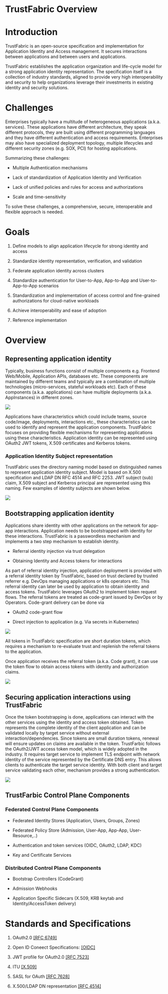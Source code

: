 # TrustFabric Overview

Introduction
============

TrustFabric is an open-source specification and implementation for
Application Identity and Access management. It secures interactions
between applications and between users and applications.

TrustFabric establishes the application organization and life-cycle
model for a strong application identity representation. The
specification itself is a collection of industry standards, aligned to
provide very high interoperability and security to help organizations
leverage their investments in existing identity and security solutions.

Challenges
==========

Enterprises typically have a multitude of heterogeneous applications
(a.k.a. services). These applications have different architecture, they
speak different protocols, they are built using different programming
languages and they have different authentication and access
requirements. Enterprises may also have specialized deployment topology,
multiple lifecycles and different security zones (e.g. SOX, PCI) for
hosting applications.

Summarizing these challenges:

-   Multiple Authentication mechanisms

-   Lack of standardization of Application Identity and Verification

-   Lack of unified policies and rules for access and authorizations

-   Scale and time-sensitivity

To solve these challenges, a comprehensive, secure, interoperable and
flexible approach is needed.

Goals
=====

1.  Define models to align application lifecycle for strong identity and
    access

2.  Standardize identity representation, verification, and validation

3.  Federate application identity across clusters

4.  Standardize authentication for User-to-App, App-to-App and
    User-to-App-to-App scenarios

5.  Standardization and implementation of access control and
    fine-grained authorizations for cloud-native workloads

6.  Achieve interoperability and ease of adoption

7.  Reference implementation

Overview
========

Representing application identity
---------------------------------

Typically, business functions consist of multiple components e.g.
Frontend Web/Mobile, Application APIs, databases etc. These components
are maintained by different teams and typically are a combination of
multiple technologies (micro-services, stateful workloads etc). Each of
these components (a.k.a. applications) can have multiple deployments
(a.k.a. AppInstances) in different zones.

![](./media/image1.png)

Applications have characteristics which could include teams, source
code/image, deployments, interactions etc., these characteristics can be
used to identify and represent the application components. TrustFabric
focuses on providing flexible mechanisms for representing applications
using these characteristics. Application identity can be represented
using OAuth2 JWT tokens, X.509 certificates and Kerberos tokens.

### Application Identity Subject representation

TrustFabric uses the directory naming model based on distinguished names
to represent application identity subject. Model is based on X.500
specification and LDAP DN RFC 4514 and RFC 2253. JWT subject (sub)
claim, X.509 subject and Kerberos principal are represented using this
naming. Few examples of identity subjects are shown below.

![](./media/image2.png)

Bootstrapping application identity
----------------------------------

Applications share identity with other applications on the network for
app-app interactions. Application needs to be bootstrapped with identity
for these interactions. TrustFabric is a passwordless mechanism and
implements a two step mechanism to establish identity.

-   Referral identity injection via trust delegation

-   Obtaining Identity and Access tokens for interactions

As part of referral identity injection, application deployment is
provided with a referral identity token by TrustFabric, based on trust
declared by trusted referrer e.g. DevOps managing applications or k8s
operators etc. This referral identity can later be used by application
to obtain identity and access tokens. TrustFabric leverages OAuth2 to
implement token request flows. The referral tokens are treated as
code-grant issued by DevOps or by Operators. Code-grant delivery can be
done via

-   OAuth2 code-grant flow

-   Direct injection to application (e.g. Via secrets in Kubernetes)

![](./media/image3.png)

All tokens in TrustFabric specification are short duration tokens, which
requires a mechanism to re-evaluate trust and replenish the referral
tokens to the application.

Once application receives the referral token (a.k.a. Code grant), it can
use the token flow to obtain access tokens with identity and
authorization claims.

![](./media/image4.png)

Securing application interactions using TrustFabric 
---------------------------------------------------

Once the token bootstrapping is done, applications can interact with the
other services using the identity and access token obtained. Token
represents the complete identity of the client application and can be
validated locally by target service without external
interaction/dependencies. Since tokens are small duration tokens,
renewal will ensure updates on claims are available in the token.
TrustFarbic follows the OAuth2/JWT access token model, which is widely
adopted in the industry. It requires target service to implement TLS
endpoint with network identity of the service represented by the
Certificate DNS entry. This allows clients to authenticate the target
service identity. With both client and target service validating each
other, mechanism provides a strong authentication.

![](./media/image5.png)

TrustFarbic Control Plane Components
------------------------------------

### Federated Control Plane Components

-   Federated Identity Stores (Application, Users, Groups, Zones)

-   Federated Policy Store (Admission, User-App, App-App,
    User-Resource,..)

-   Authentication and token services (OIDC, OAuth2, LDAP, KDC)

-   Key and Certificate Services

### Distributed Control Plane Components

-   Bootstrap Controllers (CodeGrant)

-   Admission Webhooks

-   Application Specific Sidecars (X.509, KRB keytab and
    Identity/AccessToken delivery)

Standards and Specifications
============================

1.  OAuth2.0 [[RFC 6749]](https://tools.ietf.org/html/rfc6749)

2.  Open ID Coneect Specifications: [[OIDC]](https://openid.net/developers/specs/)

3.  JWT profile for OAuth2.0 [[RFC 7523]](https://tools.ietf.org/html/rfc7523)

4.  ITU [[X.509]](https://www.itu.int/rec/T-REC-X.509/en)

5.  SASL for OAuth [[RFC 7628]](https://tools.ietf.org/html/rfc7628)

6.  X.500/LDAP DN representation [[RFC 4514]](https://tools.ietf.org/html/rfc4514)
